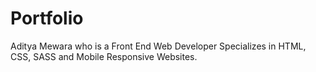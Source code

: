 # Portfolio
Aditya Mewara who is a  Front End Web Developer Specializes in HTML, CSS, SASS and Mobile Responsive Websites.
